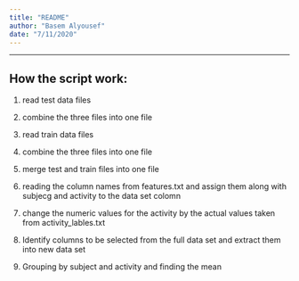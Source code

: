 ```yaml
---
title: "README"
author: "Basem Alyousef"
date: "7/11/2020"
---
```

-----------------------------------------------------------------------------
How the script work:
-----------------------------------------------------------------------------

1. read test data files
2. combine the three files into one file

3. read train data files
4. combine the three files into one file

5. merge test and train files into one file

6. reading the column names from features.txt and assign them along with subjecg and activity to the data set colomn

7. change the numeric values for the activity by the actual values taken from activity_lables.txt

8. Identify columns to be selected from the full data set and extract them into new data set

9. Grouping by subject and activity and finding the mean




